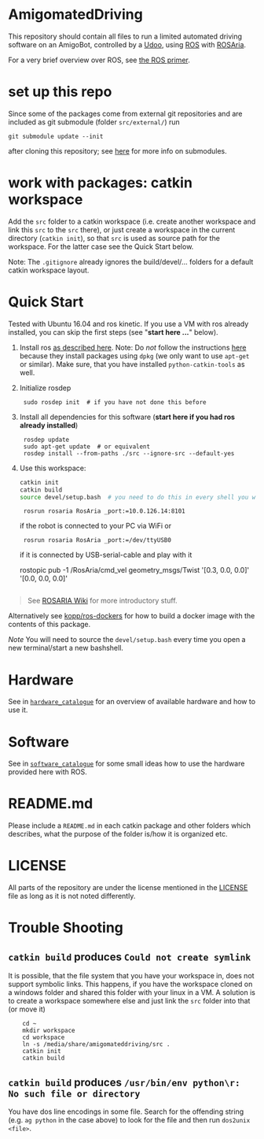 # AmigomatedDriving

This repository should contain all files to run a
limited automated driving software on an AmigoBot,
controlled by a [Udoo](), using [ROS](ros.org)
with [ROSAria](http://wiki.ros.org/ROSARIA).

For a very brief overview over ROS, see
[the ROS primer](ros_primer.md).

# set up this repo

Since some of the packages come from external git repositories and are included
as git submodule (folder `src/external/`) run

    git submodule update --init

after cloning this repository; see
[here](https://git-scm.com/book/en/v2/Git-Tools-Submodules)
for more info on submodules.

# work with packages: catkin workspace

Add the `src` folder to a catkin workspace (i.e. create another workspace and
link this `src` to the `src` there), or just create a workspace in the current
directory (`catkin init`), so that `src` is used as source path for the
workspace.  For the latter case see the Quick Start below.

Note: The `.gitignore` already ignores the build/devel/... folders for a
default catkin workspace layout.

# Quick Start

Tested with Ubuntu 16.04 and ros kinetic.
If you use a VM with ros already installed, you can skip the first steps (see "**start here ...**" below).

1. Install ros [as described here](http://wiki.ros.org/ROS/Installation).
    Note: Do *not* follow the instructions
    [here](http://wiki.ros.org/ROSARIA/Tutorials/How%20to%20use%20ROSARIA)
    because they install packages using `dpkg` (we only want to use `apt-get` or similar).
    Make sure, that you have installed `python-catkin-tools` as well.
1. Initialize rosdep

        sudo rosdep init  # if you have not done this before
1. Install all dependencies for this software (**start here if you had ros already installed**)

        rosdep update
        sudo apt-get update  # or equivalent
        rosdep install --from-paths ./src --ignore-src --default-yes
1. Use this workspace:

    ```bash
    catkin init
    catkin build
    source devel/setup.bash  # you need to do this in every shell you want to use ros in
    ```

        rosrun rosaria RosAria _port:=10.0.126.14:8101
        
    if the robot is connected to your PC via WiFi or

        rosrun rosaria RosAria _port:=/dev/ttyUSB0
        
    if it is connected by USB-serial-cable and play with it

    rostopic pub -1 /RosAria/cmd_vel geometry_msgs/Twist '[0.3, 0.0, 0.0]' '[0.0, 0.0, 0.0]'
    ```

> See [ROSARIA Wiki](http://wiki.ros.org/ROSARIA/Tutorials/How%20to%20use%20ROSARIA) for more introductory stuff.

Alternatively see [kopp/ros-dockers](https://github.com/kopp/ros-dockers) for how to
build a docker image with the contents of this package.

*Note* You will need to source the `devel/setup.bash` every time you
open a new terminal/start a new bashshell.

# Hardware

See in
[`hardware_catalogue`](hardware_catalogue/README.md)
for an overview of available hardware and how to use it.

# Software

See in
[`software_catalogue`](software_catalogue/README.md)
for some small ideas how to use the hardware provided here with ROS.

# README.md

Please include a `README.md` in each catkin package and other folders which
describes, what the purpose of the folder is/how it is organized etc.

# LICENSE

All parts of the repository are under the license mentioned in the [LICENSE](LICENSE.txt) file as long as it is not noted differently.

# Trouble Shooting

## `catkin build` produces `Could not create symlink`

It is possible, that the file system that you have your workspace in, does not support symbolic links.
This happens, if you have the workspace cloned on a windows folder and shared this folder with your linux in a VM.
A solution is to create a workspace somewhere else and just link the `src` folder into that (or move it)

		cd ~
        mkdir workspace
        cd workspace
        ln -s /media/share/amigomateddriving/src .
        catkin init
        catkin build

## `catkin build` produces `/usr/bin/env python\r: No such file or directory`

You have dos line encodings in some file.
Search for the offending string (e.g. `ag python` in the case above) to look for the file and then run `dos2unix <file>`.
